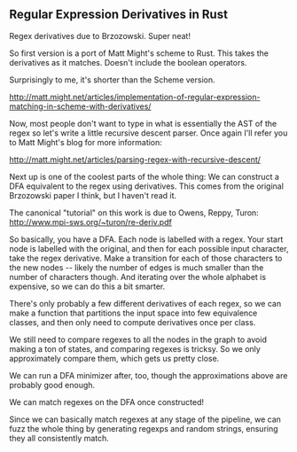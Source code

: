 Regular Expression Derivatives in Rust
--------------------------------------

Regex derivatives due to Brzozowski.  Super neat!

So first version is a port of Matt Might's scheme to Rust. This takes the
derivatives as it matches.  Doesn't include the boolean operators.

Surprisingly to me, it's shorter than the Scheme version.

http://matt.might.net/articles/implementation-of-regular-expression-matching-in-scheme-with-derivatives/

Now, most people don't want to type in what is essentially the AST of the regex
so let's write a little recursive descent parser.  Once again I'll refer you to
Matt Might's blog for more information:

http://matt.might.net/articles/parsing-regex-with-recursive-descent/

Next up is one of the coolest parts of the whole thing:
We can construct a DFA equivalent to the regex using derivatives.  This comes
from the original Brzozowski paper I think, but I haven't read it.

The canonical "tutorial" on this work is due to Owens, Reppy, Turon:
http://www.mpi-sws.org/~turon/re-deriv.pdf

So basically, you have a DFA.  Each node is labelled with a regex.
Your start node is labelled with the original, and then for each possible
input character, take the regex derivative.  Make a transition for each of
those characters to the new nodes -- likely the number of edges is much smaller
than the number of characters though.  And iterating over the whole alphabet is
expensive, so we can do this a bit smarter.

There's only probably a few different derivatives of each regex, so we can make
a function that partitions the input space into few equivalence classes, and
then only need to compute derivatives once per class.

We still need to compare regexes to all the nodes in the graph to avoid making
a ton of states, and comparing regexes is tricksy.  So we only approximately
compare them, which gets us pretty close.

We can run a DFA minimizer after, too, though the approximations above are
probably good enough.

We can match regexes on the DFA once constructed!

Since we can basically match regexes at any stage of the pipeline, we can fuzz
the whole thing by generating regexps and random strings, ensuring they all
consistently match.
